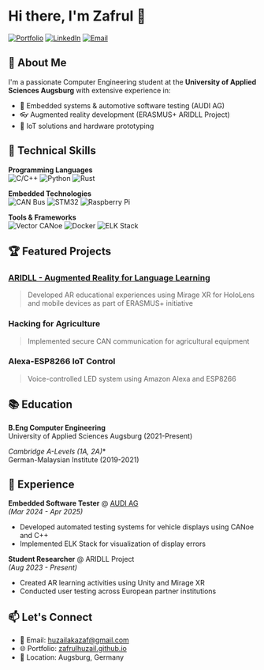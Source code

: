 # Hi there, I'm Zafrul 👋

[![Portfolio](https://img.shields.io/badge/🌐-Portfolio-blue)](https://zafrulhuzail.github.io)
[![LinkedIn](https://img.shields.io/badge/LinkedIn-0077B5?style=flat&logo=linkedin&logoColor=white)](https://www.linkedin.com/in/zafrul-zawahir)
[![Email](https://img.shields.io/badge/Email-D14836?style=flat&logo=gmail&logoColor=white)](mailto:huzailakazaf@gmail.com)

## 🚀 About Me

I'm a passionate Computer Engineering student at the **University of Applied Sciences Augsburg** with extensive experience in:
- 🚗 Embedded systems & automotive software testing (AUDI AG)
- 👓 Augmented reality development (ERASMUS+ ARIDLL Project)
- 🔌 IoT solutions and hardware prototyping

## 🔧 Technical Skills

**Programming Languages**  
![C/C++](https://img.shields.io/badge/C/C++-00599C?style=flat&logo=c%2B%2B&logoColor=white)
![Python](https://img.shields.io/badge/Python-3776AB?style=flat&logo=python&logoColor=white)
![Rust](https://img.shields.io/badge/Rust-000000?style=flat&logo=rust&logoColor=white)

**Embedded Technologies**  
![CAN Bus](https://img.shields.io/badge/CAN_FD-000000?style=flat)
![STM32](https://img.shields.io/badge/STM32-03234B?style=flat&logo=stmicroelectronics&logoColor=white)
![Raspberry Pi](https://img.shields.io/badge/Raspberry_Pi-A22846?style=flat&logo=raspberry-pi&logoColor=white)

**Tools & Frameworks**  
![Vector CANoe](https://img.shields.io/badge/Vector_CANoe-0066CC?style=flat)
![Docker](https://img.shields.io/badge/Docker-2496ED?style=flat&logo=docker&logoColor=white)
![ELK Stack](https://img.shields.io/badge/ELK_Stack-005571?style=flat&logo=elasticstack&logoColor=white)

## 🏆 Featured Projects

### [ARIDLL - Augmented Reality for Language Learning](https://youtu.be/-P-_CQ3EOI8)
> Developed AR educational experiences using Mirage XR for HoloLens and mobile devices as part of ERASMUS+ initiative

### Hacking for Agriculture
> Implemented secure CAN communication for agricultural equipment

### Alexa-ESP8266 IoT Control
> Voice-controlled LED system using Amazon Alexa and ESP8266

## 📚 Education

**B.Eng Computer Engineering**  
University of Applied Sciences Augsburg (2021-Present)

**Cambridge A-Levels (1A*, 2A)**  
German-Malaysian Institute (2019-2021)

## 💼 Experience

**Embedded Software Tester** @ [AUDI AG](https://www.audi.com)  
*(Mar 2024 - Apr 2025)*  
- Developed automated testing systems for vehicle displays using CANoe and C++
- Implemented ELK Stack for visualization of display errors

**Student Researcher** @ ARIDLL Project  
*(Aug 2023 - Present)*  
- Created AR learning activities using Unity and Mirage XR
- Conducted user testing across European partner institutions

## 📫 Let's Connect

- 📧 Email: [huzailakazaf@gmail.com](mailto:huzailakazaf@gmail.com)
- 🌐 Portfolio: [zafrulhuzail.github.io](https://zafrulhuzail.github.io)
- 📍 Location: Augsburg, Germany